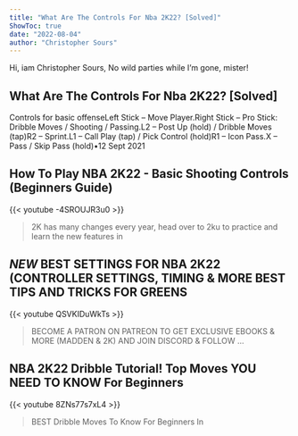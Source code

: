 ```yaml
---
title: "What Are The Controls For Nba 2K22? [Solved]"
ShowToc: true 
date: "2022-08-04"
author: "Christopher Sours" 
---
```


Hi, iam Christopher Sours, No wild parties while I’m gone, mister!
## What Are The Controls For Nba 2K22? [Solved]
Controls for basic offenseLeft Stick – Move Player.Right Stick – Pro Stick: Dribble Moves / Shooting / Passing.L2 – Post Up (hold) / Dribble Moves (tap)R2 – Sprint.L1 – Call Play (tap) / Pick Control (hold)R1 – Icon Pass.X – Pass / Skip Pass (hold)•12 Sept 2021

## How To Play NBA 2K22 - Basic Shooting Controls (Beginners Guide)
{{< youtube -4SROUJR3u0 >}}
>2K has many changes every year, head over to 2ku to practice and learn the new features in 

## *NEW* BEST SETTINGS FOR NBA 2K22 (CONTROLLER SETTINGS, TIMING & MORE BEST TIPS AND TRICKS FOR GREENS
{{< youtube QSVKIDuWkTs >}}
>BECOME A PATRON ON PATREON TO GET EXCLUSIVE EBOOKS & MORE (MADDEN & 2K) AND JOIN DISCORD & FOLLOW ...

## NBA 2K22 Dribble Tutorial! Top Moves YOU NEED TO KNOW For Beginners
{{< youtube 8ZNs77s7xL4 >}}
>BEST Dribble Moves To Know For Beginners In 

